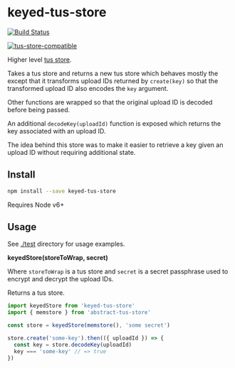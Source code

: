 # keyed-tus-store

[![Build Status](https://travis-ci.org/blockai/keyed-tus-store.svg?branch=master)](https://travis-ci.org/blockai/keyed-tus-store)

[![tus-store-compatible](https://github.com/blockai/abstract-tus-store/raw/master/badge.png)](https://github.com/blockai/abstract-tus-store)

Higher level [tus store](https://github.com/blockai/abstract-tus-store).

Takes a tus store and returns a new tus store which behaves mostly the
except that it transforms upload IDs returned by `create(key)` so that
the transformed upload ID also encodes the `key` argument.

Other functions are wrapped so that the original upload ID is decoded
before being passed.

An additional `decodeKey(uploadId)` function is exposed which returns
the key associated with an upload ID.

The idea behind this store was to make it easier to retrieve a key given
an upload ID without requiring additional state.

## Install

```bash
npm install --save keyed-tus-store
```

Requires Node v6+

## Usage

See [./test](./test) directory for usage examples.

**keyedStore(storeToWrap, secret)**

Where `storeToWrap` is a tus store and `secret` is a secret passphrase
used to encrypt and decrypt the upload IDs.

Returns a tus store.

```javascript
import keyedStore from 'keyed-tus-store'
import { memstore } from 'abstract-tus-store'

const store = keyedStore(memstore(), 'some secret')

store.create('some-key').then(({ uploadId }) => {
  const key = store.decodeKey(uploadId)
  key === 'some-key' // => true
})
```